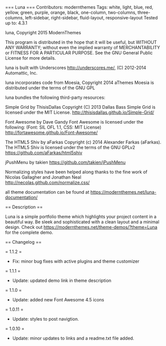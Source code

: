 === Luna ===
Contributors: modernthemes
Tags: white, light, blue, red, yellow, green, purple, orange, black, one-column, two-columns, three-columns, left-sidebar, right-sidebar, fluid-layout, responsive-layout
Tested up to: 4.3.1

luna, Copyright 2015 ModernThemes  

This program is distributed in the hope that it will be useful,
but WITHOUT ANY WARRANTY; without even the implied warranty of
MERCHANTABILITY or FITNESS FOR A PARTICULAR PURPOSE.  See the
GNU General Public License for more details.

luna is built with Underscores http://underscores.me/, (C) 2012-2014 Automattic, Inc.

luna incorporates code from Moesia, Copyright 2014 aThemes
Moesia is distributed under the terms of the GNU GPL

luna bundles the following third-party resources:

Simple Grid by ThisisDallas Copyright (C) 2013 Dallas Bass
Simple Grid is licensed under the MIT License.
http://thisisdallas.github.io/Simple-Grid/

Font Awesome by Dave Gandy
Font Awesome is licensed under the following: (Font: SIL OFL 1.1, CSS: MIT License)
http://fortawesome.github.io/Font-Awesome/

The HTML5 Shiv by aFarkas Copyright (c) 2014 Alexander Farkas (aFarkas).
The HTML5 Shiv is licensed under the terms of the GNU GPLv2 
https://github.com/aFarkas/html5shiv 

jPushMenu by takien 
https://github.com/takien/jPushMenu

Normalizing styles have been helped along thanks to the fine work of
Nicolas Gallagher and Jonathan Neal http://necolas.github.com/normalize.css/

all theme documentation can be found at https://modernthemes.net/luna-documentation/

== Description ==

Luna is a simple portfolio theme which highlights your project content in a beautiful way. Be sleek and sophisticated with a clean layout and a minimal design. Check out https://modernthemes.net/theme-demos/?theme=Luna for the complete demo.

== Changelog ==

= 1.1.2 =
* Fix: minor bug fixes with active plugins and theme customizer 

= 1.1.1 =
* Update: updated demo link in theme description

= 1.1.0 =
* Update: added new Font Awesome 4.5 icons

= 1.0.11 =
* Update: styles to post navigtion.

= 1.0.10 =
* Update: minor updates to links and a readme.txt file added.
